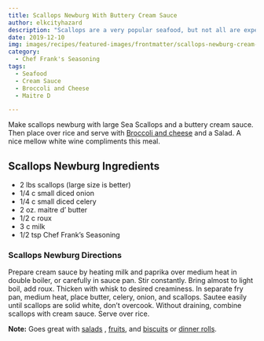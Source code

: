 ```yaml
---
title: Scallops Newburg With Buttery Cream Sauce
author: elkcityhazard
description: "Scallops are a very popular seafood, but not all are experienced at cooking them. This recipe will show you how to make scallops newburg with large sea scallops and a buttery cream sauce."
date: 2019-12-10
img: images/recipes/featured-images/frontmatter/scallops-newburg-cream-sauce.jpg
category: 
  - Chef Frank's Seasoning
tags:
  - Seafood
  - Cream Sauce
  - Broccoli and Cheese
  - Maitre D

---
```

Make scallops newburg with large Sea Scallops and a buttery cream sauce. Then place over rice and serve with [Broccoli and cheese][1] and a Salad. A nice mellow white wine compliments this meal.

## Scallops Newburg Ingredients

  * 2 lbs scallops (large size is better)
  * 1/4 c small diced onion
  * 1/4 c small diced celery
  * 2 oz. maitre d&#8217; butter
  * 1/2 c roux
  * 3 c milk
  * 1/2 tsp Chef Frank&#8217;s Seasoning

### Scallops Newburg Directions

Prepare cream sauce by heating milk and paprika over medium heat in double boiler, or carefully in sauce pan. Stir constantly. Bring almost to light boil, add roux. Thicken with whisk to desired creaminess. In separate fry pan, medium heat, place butter, celery, onion, and scallops. Sautee easily until scallops are solid white, don&#8217;t overcook. Without draining, combine scallops with cream sauce. Serve over rice.

**Note:** Goes great with [salads][2] , [fruits][3], and [biscuits][4] or [dinner rolls][5].

 [1]: /wordpress/recipes-for-special-occasions-and-events/cheese-broccoli-recipe/
 [2]: /wordpress/vegetables-and-salad-recipes/
 [3]: /wordpress/institutional-recipes-for-200/fresh-fruit-tray-for-special-occasions/
 [4]: /wordpress/easy-breakfast-recipes/fresh-homemade-biscuits/
 [5]: /wordpress/easy-bread-recipes/